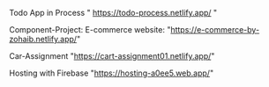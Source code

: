 Todo App in Process  " https://todo-process.netlify.app/ "


Component-Project: E-commerce website: "https://e-commerce-by-zohaib.netlify.app/"

Car-Assignment     "https://cart-assignment01.netlify.app/"

Hosting with Firebase "https://hosting-a0ee5.web.app/"
